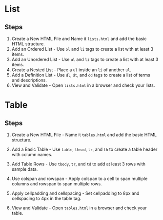 # List
## Steps
1. Create a New HTML File and Name it `lists.html` and add the basic HTML structure.  
2. Add an Ordered List - Use `ol` and `li` tags to create a list with at least 3 items.
3. Add an Unordered List - Use `ul` and `li` tags to create a list with at least 3 items.
4. Create a Nested List - Place a `ul` inside an `li` of another `ul`.  
5. Add a Definition List - Use `dl`, `dt`, and `dd` tags to create a list of terms and descriptions.
6. View and Validate - Open `lists.html` in a browser and check your lists.

# Table
## Steps
1. Create a New HTML File - Name it `tables.html` and add the basic HTML structure.

2. Add a Basic Table - Use `table`, `thead`, `tr`, and `th` to create a table header with column names.

3. Add Table Rows - Use `tbody`, `tr`, and `td` to add at least 3 rows with sample data.

4. Use colspan and rowspan - Apply colspan to a cell to span multiple columns and rowspan to span multiple rows.

5. Apply cellpadding and cellspacing - Set cellpadding to 8px and cellspacing to 4px in the table tag.

6. View and Validate - Open `tables.html` in a browser and check your table.
